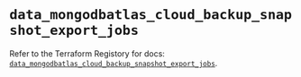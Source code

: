 # `data_mongodbatlas_cloud_backup_snapshot_export_jobs`

Refer to the Terraform Registory for docs: [`data_mongodbatlas_cloud_backup_snapshot_export_jobs`](https://www.terraform.io/docs/providers/mongodbatlas/d/cloud_backup_snapshot_export_jobs).

